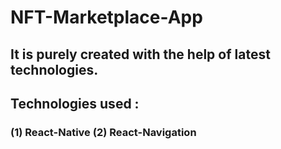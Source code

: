 # NFT-Marketplace-App

## It is purely created with the help of latest technologies.
## Technologies used :
### (1) React-Native (2) React-Navigation
